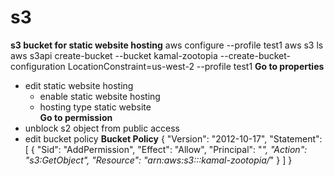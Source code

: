 # s3
**s3 bucket for static website hosting**
aws configure --profile test1
aws s3 ls
aws s3api create-bucket --bucket kamal-zootopia --create-bucket-configuration LocationConstraint=us-west-2 --profile test1
**Go to properties**
- edit static website hosting
  - enable static website hosting
  - hosting type static website   
**Go to permission**
- unblock s2 object from public access
- edit bucket policy
**Bucket Policy**
{
    "Version": "2012-10-17",
    "Statement": [
        {
            "Sid": "AddPermission",
            "Effect": "Allow",
            "Principal": "*",
            "Action": "s3:GetObject",
            "Resource": "arn:aws:s3:::kamal-zootopia/*"
        }
    ]
}
